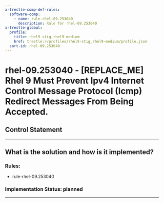 ```yaml
---
x-trestle-comp-def-rules:
  software-comp:
    - name: rule-rhel-09.253040
      description: Rule for rhel-09.253040
x-trestle-global:
  profile:
    title: rhel9-stig_rhel9-medium
    href: trestle://profiles/rhel9-stig_rhel9-medium/profile.json
  sort-id: rhel-09.253040
---
```


# rhel-09.253040 - \[REPLACE_ME\] Rhel 9 Must Prevent Ipv4 Internet Control Message Protocol (Icmp) Redirect Messages From Being Accepted.

## Control Statement

______________________________________________________________________

## What is the solution and how is it implemented?

<!-- For implementation status enter one of: implemented, partial, planned, alternative, not-applicable -->

<!-- Note that the list of rules under ### Rules: is read-only and changes will not be captured after assembly to JSON -->

<!-- Add control implementation description here for control: rhel-09.253040 -->

### Rules:

  - rule-rhel-09.253040

### Implementation Status: planned

______________________________________________________________________
